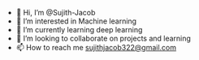 - 👋 Hi, I’m @Sujith-Jacob
- 👀 I’m interested in Machine learning
- 🌱 I’m currently learning deep learning
- 💞️ I’m looking to collaborate on projects and learning
- 📫 How to reach me sujithjacob322@gmail.com

<!---
Sujith-Jacob/Sujith-Jacob is a ✨ special ✨ repository because its `README.md` (this file) appears on your GitHub profile.
You can click the Preview link to take a look at your changes.
--->
